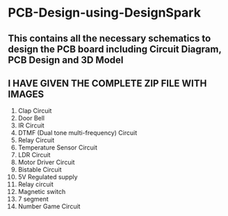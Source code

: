 # PCB-Design-using-DesignSpark
## This contains all the necessary schematics to design the PCB board including Circuit Diagram, PCB Design and 3D Model 
## I HAVE GIVEN THE COMPLETE ZIP FILE WITH IMAGES 
1. Clap Circuit
2. Door Bell
3. IR Circuit
4. DTMF (Dual tone multi-frequency) Circuit
5. Relay Circuit
6. Temperature Sensor Circuit
7. LDR Circuit
8. Motor Driver Circuit
9. Bistable Circuit
10. 5V Regulated supply
11. Relay circuit
12. Magnetic switch 
13. 7 segment
14. Number Game Circuit
    
